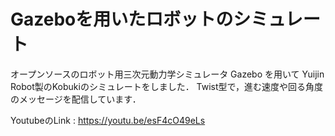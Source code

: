 # Gazeboを用いたロボットのシミュレート
オープンソースのロボット用三次元動力学シミュレータ Gazebo を用いて Yuijin Robot製のKobukiのシミュレートをしました．
Twist型で，進む速度や回る角度のメッセージを配信しています．

YoutubeのLink : https://youtu.be/esF4cO49eLs

